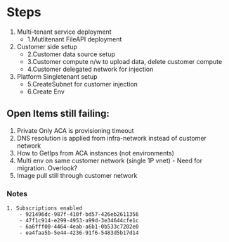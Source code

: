 # Steps
1. Multi-tenant service deployment 
    - 1.Mutlitenant FileAPI deployment
2. Customer side setup
    - 2.Customer data source setup
    - 3.Customer compute n/w to upload data, delete customer compute
    - 4.Customer delegated network for injection
3. Platform Singletenant setup
    - 5.CreateSubnet for customer injection
    - 6.Create Env

## Open Items still failing:
1. Private Only ACA is provisioning timeout
2. DNS resolution is applied from infra-network instead of customer network
3. How to GetIps from ACA instances (not environments)
4. Multi env on same customer network (single 1P vnet) - Need for migration. Overlook?
5. Image pull still through customer network

### Notes
    1. Subscriptions enabled
        - 921496dc-987f-410f-bd57-426eb2611356
        - 47f1c914-e299-4953-a99d-3e34644cfe1c
        - 6a6fff00-4464-4eab-a6b1-0b533c7202e0
        - ea4faa5b-5e44-4236-91f6-5483d5b17d14